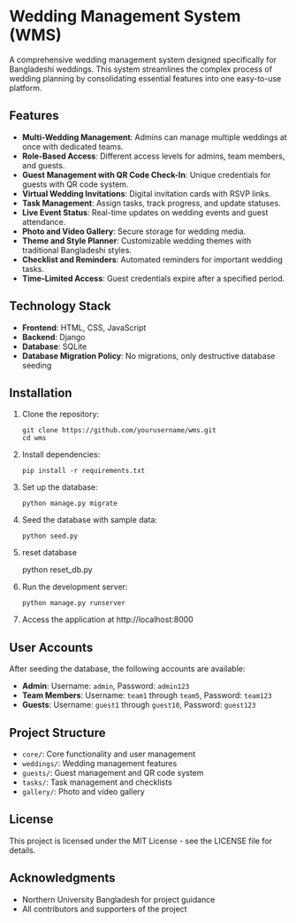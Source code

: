 # Wedding Management System (WMS)

A comprehensive wedding management system designed specifically for Bangladeshi weddings. This system streamlines the complex process of wedding planning by consolidating essential features into one easy-to-use platform.

## Features

- **Multi-Wedding Management**: Admins can manage multiple weddings at once with dedicated teams.
- **Role-Based Access**: Different access levels for admins, team members, and guests.
- **Guest Management with QR Code Check-In**: Unique credentials for guests with QR code system.
- **Virtual Wedding Invitations**: Digital invitation cards with RSVP links.
- **Task Management**: Assign tasks, track progress, and update statuses.
- **Live Event Status**: Real-time updates on wedding events and guest attendance.
- **Photo and Video Gallery**: Secure storage for wedding media.
- **Theme and Style Planner**: Customizable wedding themes with traditional Bangladeshi styles.
- **Checklist and Reminders**: Automated reminders for important wedding tasks.
- **Time-Limited Access**: Guest credentials expire after a specified period.

## Technology Stack

- **Frontend**: HTML, CSS, JavaScript
- **Backend**: Django
- **Database**: SQLite
- **Database Migration Policy**: No migrations, only destructive database seeding

## Installation

1. Clone the repository:
   ```
   git clone https://github.com/yourusername/wms.git
   cd wms
   ```

2. Install dependencies:
   ```
   pip install -r requirements.txt
   ```

3. Set up the database:
   ```
   python manage.py migrate
   ```

4. Seed the database with sample data:
   ```
   python seed.py
   ```
5. reset database

     python reset_db.py

5. Run the development server:
   ```
   python manage.py runserver
   ```

6. Access the application at http://localhost:8000

## User Accounts

After seeding the database, the following accounts are available:

- **Admin**: Username: `admin`, Password: `admin123`
- **Team Members**: Username: `team1` through `team5`, Password: `team123`
- **Guests**: Username: `guest1` through `guest10`, Password: `guest123`

## Project Structure

- `core/`: Core functionality and user management
- `weddings/`: Wedding management features
- `guests/`: Guest management and QR code system
- `tasks/`: Task management and checklists
- `gallery/`: Photo and video gallery

## License

This project is licensed under the MIT License - see the LICENSE file for details.

## Acknowledgments

- Northern University Bangladesh for project guidance
- All contributors and supporters of the project
